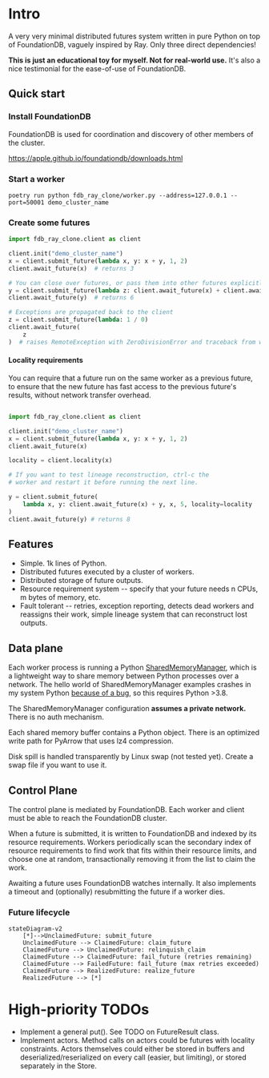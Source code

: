 # Intro

A very very minimal distributed futures system written in pure Python on top of FoundationDB, vaguely inspired by Ray. Only three direct dependencies!

**This is just an educational toy for myself. Not for real-world use.** It's also a nice testimonial for the ease-of-use of FoundationDB.

## Quick start

### Install FoundationDB

FoundationDB is used for coordination and discovery of other members of the cluster.

https://apple.github.io/foundationdb/downloads.html

### Start a worker

`poetry run python fdb_ray_clone/worker.py --address=127.0.0.1 --port=50001 demo_cluster_name`

### Create some futures

```python
import fdb_ray_clone.client as client

client.init("demo_cluster_name")
x = client.submit_future(lambda x, y: x + y, 1, 2)
client.await_future(x)  # returns 3

# You can close over futures, or pass them into other futures explicitly.
y = client.submit_future(lambda z: client.await_future(x) + client.await_future(z), x)
client.await_future(y)  # returns 6

# Exceptions are propagated back to the client
z = client.submit_future(lambda: 1 / 0)
client.await_future(
    z
)  # raises RemoteException with ZeroDivisionError and traceback from worker

```

#### Locality requirements

You can require that a future run on the same worker as a previous future, to ensure that the new future has fast access to the previous future's results, without network transfer overhead.

```python

import fdb_ray_clone.client as client

client.init("demo_cluster_name")
x = client.submit_future(lambda x, y: x + y, 1, 2)
client.await_future(x)

locality = client.locality(x)

# If you want to test lineage reconstruction, ctrl-c the
# worker and restart it before running the next line.

y = client.submit_future(
    lambda x, y: client.await_future(x) + y, x, 5, locality=locality
)
client.await_future(y) # returns 8
```




## Features

- Simple. 1k lines of Python.
- Distributed futures executed by a cluster of workers.
- Distributed storage of future outputs.
- Resource requirement system -- specify that your future needs n CPUs, m bytes of memory, etc.
- Fault tolerant -- retries, exception reporting, detects dead workers and reassigns their work, simple lineage system that can reconstruct lost outputs.

## Data plane

Each worker process is running a Python [SharedMemoryManager](https://docs.python.org/3/library/multiprocessing.shared_memory.html#multiprocessing.managers.SharedMemoryManager), which is a lightweight way to share memory between Python processes over a network. The hello world of SharedMemoryManager examples crashes in my system Python [because of a bug](https://stackoverflow.com/questions/59172691/why-do-we-get-a-nameerror-when-trying-to-use-the-sharedmemorymanager-python-3-8), so this requires Python >3.8.

The SharedMemoryManager configuration **assumes a private network.** There is no auth mechanism.

Each shared memory buffer contains a Python object. There is an optimized write path for PyArrow that uses lz4 compression.

Disk spill is handled transparently by Linux swap (not tested yet). Create a swap file if you want to use it.

## Control Plane

The control plane is mediated by FoundationDB. Each worker and client must be able to reach the FoundationDB cluster.

When a future is submitted, it is written to FoundationDB and indexed by its resource requirements. Workers periodically scan the secondary index of resource requirements to find work that fits within their resource limits, and choose one at random, transactionally removing it from the list to claim the work.

Awaiting a future uses FoundationDB watches internally. It also implements a timeout and (optionally) resubmitting the future if a worker dies.

### Future lifecycle

```mermaid
stateDiagram-v2
    [*]-->UnclaimedFuture: submit_future
    UnclaimedFuture --> ClaimedFuture: claim_future
    ClaimedFuture --> UnclaimedFuture: relinquish_claim
    ClaimedFuture --> ClaimedFuture: fail_future (retries remaining)
    ClaimedFuture --> FailedFuture: fail_future (max retries exceeded)
    ClaimedFuture --> RealizedFuture: realize_future
    RealizedFuture --> [*]
```

# High-priority TODOs

- Implement a general put(). See TODO on FutureResult class.
- Implement actors. Method calls on actors could be futures with locality constraints. Actors themselves could either be stored in buffers and deserialized/reserialized on every call (easier, but limiting), or stored separately in the Store.
